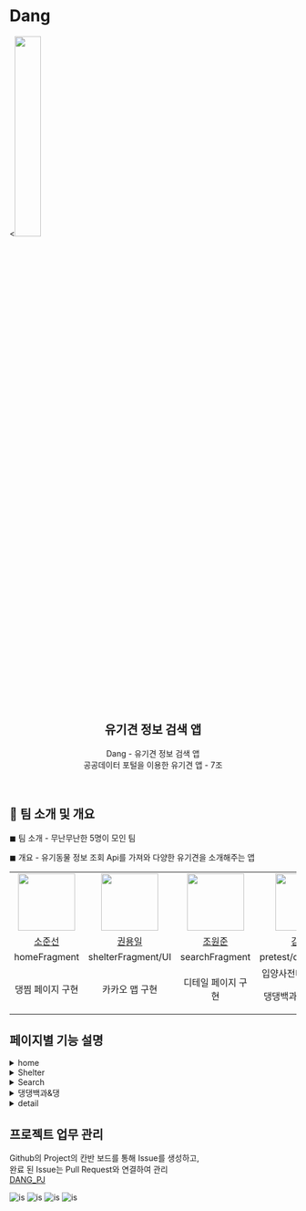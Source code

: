 #  Dang 
<<img src="https://github.com/SpartaFinalProject/Dang/assets/91948969/5de258e1-234d-4cb4-845e-05fad1de988a.png"
width="30%" />



<div align="center">
   <h2>유기견 정보 검색 앱</h2>
   <p>Dang - 유기견 정보 검색 앱 
   </br>
      공공데이터 포털을 이용한 유기견 앱 -  7조 </p>
   <br>
</div>


## 🔳 팀 소개 및 개요
◼ 팀 소개 - 무난무난한 5명이 모인 팀

◼ 개요 - 유기동물 정보 조회 Api를 가져와 다양한 유기견을 소개해주는 앱

<table>
   <tr>
    <td align="center"><img src="https://github.com/nsojin.png" width="100"></td>
      <td align="center"><img src="https://github.com/werds7890.png" width="100"></td>
    <td align="center"><img src="https://github.com/wonjun3026.png" width="100"/></td>
      <td align="center"><img src="https://github.com/khjgggg.png" width="100"/></td>
      <td align="center"><img src="https://github.com/kwonkyungun.png" width="100"/></td>
   </tr>   
   <tr>
      <td align="center"><a href="https://github.com/nsojin">소준선</a> </td>
      <td align="center"><a href="https://github.com/werds7890">권용일</a></td>
      <td align="center"><a href="https://github.com/wonjun3026">조원준</a></td>
      <td align="center"><a href="https://github.com/khjgggg">김현정</a></td>
      <td align="center"><a href="https://github.com/scarletyewon">이예원</a></td>
   </tr>
      <tr>
      <td align="center">homeFragment</td>
      <td align="center">shelterFragment/UI</td>
      <td align="center">searchFragment</td>
      <td align="center">pretest/dictionary/UI</td>
      <td align="center">Main/UI</td>
   </tr>
      <tr>
      <td align="center">댕찜 페이지 구현</td>
      <td align="center">카카오 맵 구현</td>
      <td align="center">디테일 페이지 구현</td>
      <td align="center">입양사전테스트페이지<p>댕댕백과 페이지 구현</td>
      <td align="center">프래그먼트 연결</td>
   </tr>
</table>

## 페이지별 기능 설명
<details>
    <summary>home</summary>
    <div markdown="1"> 
        &nbsp;&nbsp;&nbsp;&nbsp; ▪️ 상단 앱 바 검색 아이콘 버튼 클릭시 “댕찾기”로 이동<br/>
        &nbsp;&nbsp;&nbsp;&nbsp; ▪️ 상단 배너  “See more” 버튼 클릭시 “댕지킴이 “or”댕찾기”로 이동<br/>
        &nbsp;&nbsp;&nbsp;&nbsp; ▪️ Recycle View를 이용하여 현재 공고중인 유기견에 대한 정보 아이템으로 표시<br/>
        &nbsp;&nbsp;&nbsp;&nbsp; ▪️ 아이템 클릭시 디테일 페이지로 이동합니다.<br/>
        &nbsp;&nbsp;&nbsp;&nbsp; ▪️ navigationbar 아이콘 클릭시 각 액티비티로 이동
    </div>
</details>
<details>
    <summary>Shelter</summary>
    <div markdown="1"> 
        &nbsp;&nbsp;&nbsp;&nbsp; ▪️ 시,도 or 시,군,구 선택 완료시 하단맵에 지정한 위치 기반으로 주변 보호소 위치를 마커로 표시<br/>
        &nbsp;&nbsp;&nbsp;&nbsp; ▪️ 맵에 표시된 마커 터치시 뱃지로 간략한 정보 표시후 하단 정보 창에 해당 보호소의 정보 제공<br/>
        &nbsp;&nbsp;&nbsp;&nbsp; ▪️ 하단 정보창 “선택하기” 클릭시 해당 보호소에서 보호중인 견종들에 대한 정보를 제공<br/>
        &nbsp;&nbsp;&nbsp;&nbsp; ▪️ 아이템 클릭시 디테일 페이지로 이동합니다. <br/>
    </div>
</details>
<details>
    <summary>Search</summary>
    <div markdown="1"> 
        &nbsp;&nbsp;&nbsp;&nbsp; ▪️ 검색 기록을 베이스로 최근 검색 리스트를나타냅니다.<br/>
        &nbsp;&nbsp;&nbsp;&nbsp; ▪️ 품 종 검색어 입력시 추천 자동 완성 텍스트를 보여줍니다.<br/>
        &nbsp;&nbsp;&nbsp;&nbsp; ▪️ 검색후 해당하는 유기견 아이템들이  Recycle View로 나타내어지고 검색 창 하단에 나이,성별,크기로 지정할수있는 필터 버튼이 보이고 클릭시 하단에 Dialog창이 나옵니다.<br/>
       &nbsp;&nbsp;&nbsp;&nbsp; ▪️ Dialog에 값을 직접 입력할 수 있는 창이 있으며 아래에 완성되있는 버튼 입력시 지정된 입력값이 자동으로 입력창에 입력이 됩니다. <br/>
       &nbsp;&nbsp;&nbsp;&nbsp; ▪️ 적용하기 버튼 클릭시 상단 필터 버튼에 적용한 값에 대한 정보가 띄워지고 Recycle View에 해당 필터에 해당하는 아이템들로 다시 정렬됩니다.<br/>
       &nbsp;&nbsp;&nbsp;&nbsp; ▪️ 아이템 클릭시 디테일 페이지로 이동합니다.<br/>
    </div>
</details>
<details>
    <summary>댕댕백과&댕</summary>
        <div markdown="1"> 
        &nbsp;&nbsp;&nbsp;&nbsp; ▪️ 상단 검색창에 강아지의 품종을 검색 시 검색창 하단에 해당하는 품종에 대한 간략한 정보를 제공하는 아이템을 나타냅니다. <br/>
        &nbsp;&nbsp;&nbsp;&nbsp; ▪️ 디테일 페이지에서 “하트 아이콘” 클릭시 해당 아이템은 보관함 페이지에도 따로 저장 됩니다.(SharedPreferences 사용)<br/>
        &nbsp;&nbsp;&nbsp;&nbsp; ▪️ 해당 아이템을 누른 상태로 옆으로 슬라이딩시 아이템이 삭제됩니다.<br/>
        </div>
</details>
<details>
    <summary>detail</summary>
        <div markdown="1"> 
        &nbsp;&nbsp;&nbsp;&nbsp; ▪️ Dang,댕지킴이,댕찾기,댕찜 페이지에서 아이템 클릭시 디테일 페이지로 이동합니다.<br/>
        &nbsp;&nbsp;&nbsp;&nbsp; ▪️ 해당 유기견의 품종,등록번호,발견장소,특징 등 디테일한 정보를 제공합니다.<br/>
        &nbsp;&nbsp;&nbsp;&nbsp; ▪️ 해당 유기견을 보호하고 있는 보호센터의 정보를 제공합니다.<br/>
        &nbsp;&nbsp;&nbsp;&nbsp; ▪️ 하단 “보호소 연락하기” 버튼 클릭시 해당 유기견을 보호하고 있는 보호센터의 전화번호가 자동으로 입력이 된 상태로 기본 전화앱을 활성화 합니다. <br/>
        </div>
</details>

## 프로젝트 업무 관리
Github의 Project의 칸반 보드를 통해 Issue를 생성하고,   
완료 된 Issue는 Pull Request와 연결하여 관리   
[DANG_PJ](https://github.com/orgs/SpartaFinalProject/projects/3)

![is](https://img.shields.io/badge/Kotlin-0095D5?&style=for-the-badge&logo=kotlin&logoColor=white)
![is](https://img.shields.io/badge/JavaScript-F7DF1E?style=for-the-badge&logo=JavaScript&logoColor=white)
![is](https://img.shields.io/badge/Netflix-E50914?style=for-the-badge&logo=netflix&logoColor=white)
![is](https://img.shields.io/badge/YouTube-FF0000?style=for-the-badge&logo=youtube&logoColor=white)

